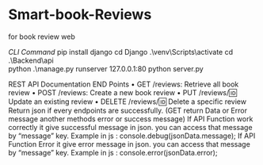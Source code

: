# Smart-book-Reviews
for book review web


*CLI Command*
pip install django
cd Django
.\venv\Scripts\activate
cd .\Backend\api\
python .\manage.py runserver 127.0.0.1:80
python server.py


REST API Documentation
END Points
•	GET /reviews: Retrieve all book review 
•	POST /reviews: Create a new book review 
•	PUT /reviews/:id: Update an existing review
•	DELETE /reviews/:id: Delete a specific review
Return json  if every endpoints are successfully. (GET return Data or Error message another methods error or success message)
If API Function work correctly it give successful message in json. you can access that message by “message” key.
Example in js : console.debug(jsonData.message);
If API Function Error it give error message in json. you can access that message by “message” key.
Example in js : console.error(jsonData.error);

